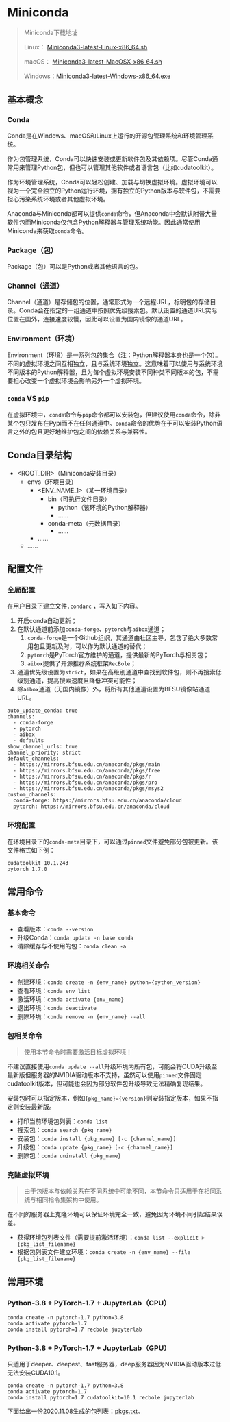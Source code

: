 # Miniconda

> Miniconda下载地址
>
> Linux： [Miniconda3-latest-Linux-x86_64.sh](https://mirrors.bfsu.edu.cn/anaconda/miniconda/Miniconda3-latest-Linux-x86_64.sh)
>
> macOS： [Miniconda3-latest-MacOSX-x86_64.sh](https://mirrors.bfsu.edu.cn/anaconda/miniconda/Miniconda3-latest-MacOSX-x86_64.sh)
>
> Windows：[Miniconda3-latest-Windows-x86_64.exe](https://mirrors.bfsu.edu.cn/anaconda/miniconda/Miniconda3-latest-Windows-x86_64.exe)

## 基本概念
### Conda
Conda是在Windows、macOS和Linux上运行的开源包管理系统和环境管理系统。

作为包管理系统，Conda可以快速安装或更新软件包及其依赖项。尽管Conda通常用来管理Python包，但也可以管理其他软件或者语言包（比如cudatoolkit）。

作为环境管理系统，Conda可以轻松创建、加载与切换虚拟环境。虚拟环境可以视为一个完全独立的Python运行环境，拥有独立的Python版本与软件包，不需要担心污染系统环境或者其他虚拟环境。

Anaconda与Miniconda都可以提供`conda`命令，但Anaconda中会默认附带大量软件包而Miniconda仅包含Python解释器与管理系统功能。因此通常使用Miniconda来获取`conda`命令。

### Package（包）
Package（包）可以是Python或者其他语言的包。

### Channel（通道）
Channel（通道）是存储包的位置，通常形式为一个远程URL，标明包的存储目录。Conda会在指定的一组通道中按照优先级搜索包。默认设置的通道URL实际位置在国外，连接速度较慢，因此可以设置为国内镜像的通道URL。

### Environment（环境）
Environment（环境）是一系列包的集合（注：Python解释器本身也是一个包）。不同的虚拟环境之间互相独立，且与系统环境独立。这意味着可以使用与系统环境不同版本的Python解释器，且为每个虚拟环境安装不同种类不同版本的包，不需要担心改变一个虚拟环境会影响另外一个虚拟环境。

### `conda` VS `pip`
在虚拟环境中，`conda`命令与`pip`命令都可以安装包，但建议使用`conda`命令，除非某个包只发布在Pypi而不在任何通道中。`conda`命令的优势在于可以安装Python语言之外的包且更好地维护包之间的依赖关系与兼容性。

## Conda目录结构
* <ROOT_DIR>（Miniconda安装目录）
	* envs（环境目录）
		* <ENV_NAME_1>（某一环境目录）
			* bin（可执行文件目录）
				* python（该环境的Python解释器）
				* ……
			* conda-meta（元数据目录）
				* ……
		* ……
	* ……
## 配置文件
### 全局配置
在用户目录下建立文件`.condarc` ，写入如下内容。
1. 开启conda自动更新；
2. 在默认通道前添加`conda-forge`、`pytorch`与`aibox`通道；
	1. `conda-forge`是一个Github组织，其通道由社区主导，包含了绝大多数常用包且更新及时，可以作为默认通道的替代；
	2. `pytorch`是PyTorch官方维护的通道，提供最新的PyTorch与相关包；
	3. `aibox`提供了开源推荐系统框架`RecBole`；
3. 通道优先级设置为`strict`，如果在高级别通道中查找到软件包，则不再搜索低级别通道，提高搜索速度且降低冲突可能性；
4. 除`aibox`通道（无国内镜像）外，将所有其他通道设置为BFSU镜像站通道URL。
```
auto_update_conda: true
channels:
  - conda-forge
  - pytorch
  - aibox
  - defaults
show_channel_urls: true
channel_priority: strict
default_channels:
  - https://mirrors.bfsu.edu.cn/anaconda/pkgs/main
  - https://mirrors.bfsu.edu.cn/anaconda/pkgs/free
  - https://mirrors.bfsu.edu.cn/anaconda/pkgs/r
  - https://mirrors.bfsu.edu.cn/anaconda/pkgs/pro
  - https://mirrors.bfsu.edu.cn/anaconda/pkgs/msys2
custom_channels:
  conda-forge: https://mirrors.bfsu.edu.cn/anaconda/cloud
  pytorch: https://mirrors.bfsu.edu.cn/anaconda/cloud
```

### 环境配置
在环境目录下的`conda-meta`目录下，可以通过`pinned`文件避免部分包被更新。该文件格式如下例：
```
cudatoolkit 10.1.243
pytorch 1.7.0
```

## 常用命令
### 基本命令
* 查看版本：`conda --version`
* 升级Conda：`conda update -n base conda`
* 清除缓存与不使用的包：`conda clean -a`

### 环境相关命令
* 创建环境：`conda create -n {env_name} python={python_version}`
* 查看环境：`conda env list`
* 激活环境：`conda activate {env_name}`
* 退出环境：`conda deactivate`
* 删除环境：`conda remove -n {env_name} --all`

### 包相关命令
> 使用本节命令时需要激活目标虚拟环境！

不建议直接使用`conda update --all`升级环境内所有包，可能会将CUDA升级至最新版但服务器的NVIDIA驱动版本不支持，虽然可以使用`pinned`文件固定cudatoolkit版本，但可能也会因为部分软件包升级导致无法精确复现结果。

安装包时可以指定版本，例如`{pkg_name}={version}`则安装指定版本，如果不指定则安装最新版。
* 打印当前环境包列表：`conda list`
* 搜索包：`conda search {pkg_name}`
* 安装包：`conda install {pkg_name} [-c {channel_name}]`
* 升级包：`conda update {pkg_name} [-c {channel_name}]`
* 删除包：`conda uninstall {pkg_name}`

### 克隆虚拟环境
> 由于包版本与依赖关系在不同系统中可能不同，本节命令只适用于在相同系统与相同指令集架构中使用。

在不同的服务器上克隆环境可以保证环境完全一致，避免因为环境不同引起结果误差。
* 获得环境包列表文件（需要提前激活环境）：`conda list --explicit > {pkg_list_filename}`
* 根据包列表文件建立环境：`conda create -n {env_name} --file {pkg_list_filename}`

## 常用环境
### Python-3.8 + PyTorch-1.7 + JupyterLab（CPU）
```
conda create -n pytorch-1.7 python=3.8
conda activate pytorch-1.7
conda install pytorch=1.7 recbole jupyterlab
```

### Python-3.8 + PyTorch-1.7 + JupyterLab（GPU）
只适用于deeper、deepest、fast服务器，deep服务器因为NVIDIA驱动版本过低无法安装CUDA10.1。
```
conda create -n pytorch-1.7 python=3.8
conda activate pytorch-1.7
conda install pytorch=1.7 cudatoolkit=10.1 recbole jupyterlab
```
下面给出一份2020.11.08生成的包列表：[pkgs.txt](https://cloud.tsinghua.edu.cn/f/7c233332008348cf83d1/)。
